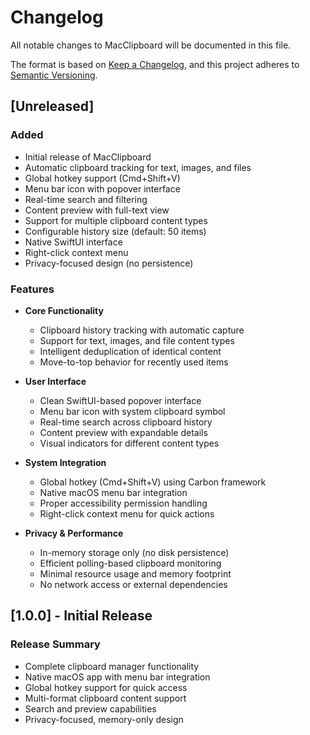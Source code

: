 # Changelog

All notable changes to MacClipboard will be documented in this file.

The format is based on [Keep a Changelog](https://keepachangelog.com/en/1.0.0/),
and this project adheres to [Semantic Versioning](https://semver.org/spec/v2.0.0.html).

## [Unreleased]

### Added

- Initial release of MacClipboard
- Automatic clipboard tracking for text, images, and files
- Global hotkey support (Cmd+Shift+V)
- Menu bar icon with popover interface
- Real-time search and filtering
- Content preview with full-text view
- Support for multiple clipboard content types
- Configurable history size (default: 50 items)
- Native SwiftUI interface
- Right-click context menu
- Privacy-focused design (no persistence)

### Features

- **Core Functionality**
  - Clipboard history tracking with automatic capture
  - Support for text, images, and file content types
  - Intelligent deduplication of identical content
  - Move-to-top behavior for recently used items

 
- **User Interface**
  - Clean SwiftUI-based popover interface
  - Menu bar icon with system clipboard symbol
  - Real-time search across clipboard history
  - Content preview with expandable details
  - Visual indicators for different content types

 
- **System Integration**
  - Global hotkey (Cmd+Shift+V) using Carbon framework
  - Native macOS menu bar integration
  - Proper accessibility permission handling
  - Right-click context menu for quick actions

 
- **Privacy & Performance**
  - In-memory storage only (no disk persistence)
  - Efficient polling-based clipboard monitoring
  - Minimal resource usage and memory footprint
  - No network access or external dependencies

## [1.0.0] - Initial Release

### Release Summary

- Complete clipboard manager functionality
- Native macOS app with menu bar integration
- Global hotkey support for quick access
- Multi-format clipboard content support
- Search and preview capabilities
- Privacy-focused, memory-only design
